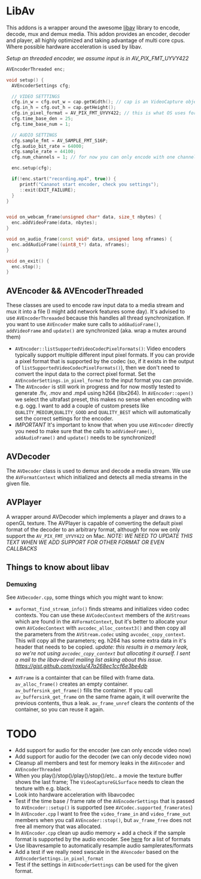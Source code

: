 # LibAv

This addons is a wrapper around the awesome [libav](http://www.libav.org) library to encode,
decode, mux and demux media. This addon provides an encoder, decoder and player, all highly
optimized and taking advantage of multi core cpus. Where possible hardware acceleration is 
used by libav.

_Setup an threaded encoder, we assume input is in AV_PIX_FMT_UYVY422_
````c++
AVEncoderThreaded enc;

void setup() {
  AVEncoderSettings cfg;

  // VIDEO SETTTINGS
  cfg.in_w = cfg.out_w = cap.getWidth(); // cap is an VideoCapture object, see the VideoCapture addon
  cfg.in_h = cfg.out_h = cap.getHeight();
  cfg.in_pixel_format = AV_PIX_FMT_UYVY422; // this is what OS uses for the default buffer format when using a Logitech Cam; using YUV is faster when the pixel data needs to be converted to a format that the encoder understands 
  cfg.time_base_den = 25;
  cfg.time_base_num = 1;

  // AUDIO SETTINGS
  cfg.sample_fmt = AV_SAMPLE_FMT_S16P; 
  cfg.audio_bit_rate = 64000;
  cfg.sample_rate = 44100;
  cfg.num_channels = 1; // for now you can only encode with one channel of audio

  enc.setup(cfg);

  if(!enc.start("recording.mp4", true)) {
     printf("Cananot start encoder, check you settings");
     ::exit(EXIT_FAILURE);                                  
  }
}


void on_webcam_frame(unsigned char* data, size_t nbytes) {
  enc.addVideoFrame(data, nbytes);
}

void on_audio_frame(const void* data, unsigned long nframes) {
  enc.addAudioFrame((uint8_t*) data, nframes);
}

void on_exit() {
  enc.stop();
}
````


## AVEncoder && AVEncoderThreaded

These classes are used to encode raw input data to a media stream and mux it into a file 
(I might add network features some day). It's advised to use `AVEncoderThreaaded` because
this handles all thread synchronization. If you want to use `AVEncoder` make sure calls to
`addAudioFrame()`, `addVideoFrame` and `update()` are synchronized (aka. wrap a mutex around them)

- `AVEncoder::listSupportedVideoCodecPixelFormats()`: Video encoders typically support
  multiple different input pixel formats. If you can provide a pixel format that is supported
  by the codec (so, if it exists in the output of `listSupportedVideoCodecPixelFormats()`), then
  we don't need to convert the input data to the correct pixel format. Set the `AVEncoderSettings.in_pixel_format`
  to the input format you can provide. 
- The `AVEncoder` is still work in progress and for now mostly tested to generate .flv, .mov and .mp4
  using h264 (libx264). In `AVEncoder::open()` we select the ultrafast preset, this makes no sense when 
  encoding with e.g. ogg. I want to add a couple of custom presets like `QUALITY_MEDIUM`,`QUALITY_GOOD` 
  and `QUALITY_BEST` which will automatically set the correct settings for the encoder.
- *IMPORTANT* It's important to know that when you use `AVEncoder` directly you need to make sure
  that the calls to `addVideoFrame()`, `addAudioFrame()` and `update()` needs to be synchronized!


## AVDecoder

The `AVDecoder` class is used to demux and decode a media stream. We use the `AVFormatContext`
which initialized and detects all media streams in the given file. 



## AVPlayer

A wrapper around AVDecoder which implements a player and draws to a openGL texture. The 
AVPlayer is capable of converting the default pixel format of the decoder to an arbitrary
format, although for now we only support the `AV_PIX_FMT_UYVY422` on Mac. 
*NOTE: WE NEED TO UPDATE THIS TEXT WHEN WE ADD SUPPORT FOR OTHER FORMAT OR EVEN CALLBACKS*





## Things to know about libav

### Demuxing

See `AVDecoder.cpp`, some things which you might want to know:

 - `avformat_find_stream_info()` finds streams and initializes video codec contexts. You 
   can use these `AVCodecContext` members of the `AVStreams` which are found in the 
   `AVFormatContext`, but it's better to allocate your own `AVCodecContext` with `avcodec_alloc_context3()`
   and then copy all the parameters from the `AVStream.codec` using `avcodec_copy_context`. 
   This will copy all the parameters; eg. h264 has some extra data in it's header that needs
   to be copied. *update: this results in a memory leak, so we're not using `avcodec_copy_context`
   but allocating it ourself. I sent a mail to the libav-devel mailing list asking about this issue.
   https://gist.github.com/roxlu/47a268ec1ccf6e3be4db*

 - `AVFrame` is a containter that can be filled with frame data. `av_alloc_frame()` creates an empty container.
   `av_buffersink_get_frame()` fills the container. If you call `av_buffersink_get_frame` on the same frame again,
   it will overwrite the previous contents, thus a leak. `av_frame_unref` clears the _contents_ of the container, so 
   you can reuse it again.



# TODO

 -  Add support for audio for the encoder (we can only encode video now)
 -  Add support for audio for the decoder (we can only decode video now)
 -  Cleanup all members and test for memory leaks in the `AVEncoder` and `AVEncoderThreaded`
 -  When you play()/stop()/play()/stop()/etc.. a movie the texture buffer shows the last frame; The `VideoCaptureGLSurface` needs to clean the texture with e.g. black.
 -  Look into hardware acceleration with libavcodec
 -  Test if the time base / frame rate of the `AVEncoderSettings` that is passed to `AVEncoder::setup()` is supported (see `AVCodec.supported_framerates`)   
 -  In `AVEncoder.cpp` I want to free the `video_frame_in` and `video_frame_out` members when you call `AVEncoder::stop()`, but `av_frame_free` does not free all memory that was allocated. 
 -  In `AVEncoder.cpp` clean up audio memory + add a check if the sample format is supported by the audio encoder. See [here](http://libav.org/doxygen/master/samplefmt_8h.html#af9a51ca15301871723577c730b5865c5a35eaaad9da207aa4e63fa02fd67fae68) for a list of formats
 -  Use libavresample to automatically resample audio samplerates/formats
 -  Add a test if we really need swscale in the `AVencoder` based on the `AVEncoderSettings.in_pixel_format`
 -  Test if the settings in `AVEncoderSettings` can be used for the given format. 